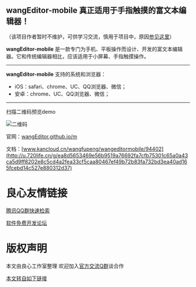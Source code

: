 ## wangEditor-mobile 真正适用于手指触摸的富文本编辑器！

（该项目作者暂时不维护，可供学习交流，慎用于项目中，原因[参见这里](http://u.720life.cn/g/ea8d5653469e56b9519a76692fa7cfb75301c65a0a43ca5d9ff8202e8c5cd4a2f12fa3c0550fbdff3a456f3d38b0ea003ba536743cfebc7a8e13568634632807)）

**wangEditor-mobile** 是一款专门为手机、平板操作而设计、开发的富文本编辑器。它和传统编辑器相比，应该适用于小屏幕、手指触摸操作。

 

-------------------

**wangEditor-mobile** 支持的系统和浏览器：

- iOS：safari、chrome、UC、QQ浏览器、微信；
- 安卓：chrome、UC、QQ浏览器、微信；

-------------------

扫描二维码预览demo

![二维码](http://images2015.cnblogs.com/blog/138012/201511/138012-20151123204103952-2028180164.png)

官网：[wangEditor.github.io/m](http://u.720life.cn/g/1b60664067b2e714a38e3558335a1c67e250e1184b23a537e011cccc8d35da68)

文档：[www.kancloud.cn/wangfupeng/wangeditormobile/94402](http://u.720life.cn/g/ea8d5653469e56b9519a76692fa7cfb75301c65a0a43ca5d9ff8202e8c5cd4a2fea33cf5caa80467ef49b72b83fa732bd3ea40ad165fcebd14c527e880312d37)


 # 良心友情链接

[腾讯QQ群快速检索](http://u.720life.cn/s/8cf73f7c)

[软件免费开发论坛](http://u.720life.cn/s/bbb01dc0)

# 版权声明 

本文由良心工作室整理 欢迎加入[官方交流Q群](https://u.720life.cn/s/f2316816)谈合作

[本文转自如下链接](http://u.720life.cn/g/2e71d0f0a5c601172267ba20d3a43c6e2a68f9ae7bb4abdf869b2d1f65ca1d518f26b818315d24d492eff79e99e066f9b3ecf3bf97e4903f1e7f06e74669798f)